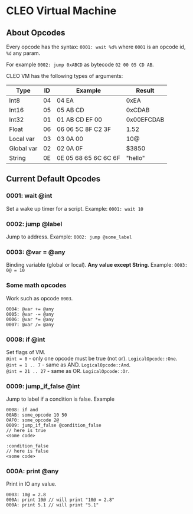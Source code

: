 # CLEO Virtual Machine
## About Opcodes
Every opcode has the syntax: `0001: wait %d%` where `0001` is an opcode id, `%d` any param.

For example `0002: jump 0xABCD` as bytecode `02 00 05 CD AB`.

CLEO VM has the following types of arguments:

| Type       | ID | Example              | Result     |
|------------|----|----------------------|------------|
| Int8       | 04 | 04 EA                | 0xEA       |
| Int16      | 05 | 05 AB CD             | 0xCDAB     |
| Int32      | 01 | 01 AB CD EF 00       | 0x00EFCDAB |
| Float      | 06 | 06 06 5C 8F C2 3F    | 1.52       |
| Local var  | 03 | 03 0A 00             | 10@        |
| Global var | 02 | 02 0A 0F             | $3850      |
| String     | 0E | 0E 05 68 65 6C 6C 6F | "hello"    |

## Current Default Opcodes
### 0001: wait @int
Set a wake up timer for a script.
Example: `0001: wait 10`

### 0002: jump @label
Jump to address.
Example: `0002: jump @some_label`

### 0003: @var = @any
Binding variable (global or local). **Any value except String**.
Example: `0003: 0@ = 10`

### Some math opcodes
Work such as opcode `0003`.
```
0004: @var += @any
0005: @var -= @any
0006: @var *= @any
0007: @var /= @any
```

### 0008: if @int
Set flags of VM.  
`@int = 0` - only one opcode must be true (not or). `LogicalOpcode::One`.  
`@int = 1 .. 7` - same as AND. `LogicalOpcode::And`.  
`@int = 21 .. 27` - same as OR. `LogicalOpcode::Or`.

### 0009: jump_if_false @int
Jump to label if a condition is false. Example  
```
0008: if and
00AB: some_opcode 10 50
0AF0: some_opcode 2@
0009: jump_if_false @condition_false
// here is true
<some code>

:condition_false
// here is false
<some code>
```

### 000A: print @any
Print in IO any value.
```
0003: 10@ = 2.8
000A: print 10@ // will print "10@ = 2.8"
000A: print 5.1 // will print "5.1"
```